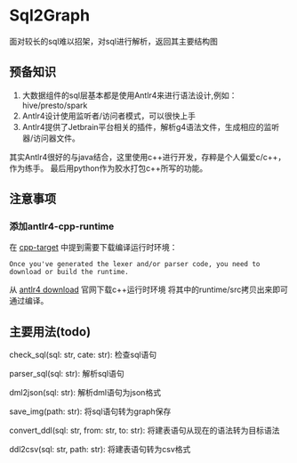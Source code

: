 # Sql2Graph
面对较长的sql难以招架，对sql进行解析，返回其主要结构图

## 预备知识
1. 大数据组件的sql层基本都是使用Antlr4来进行语法设计,例如：hive/presto/spark
2. Antlr4设计使用监听者/访问者模式，可以很快上手
3. Antlr4提供了Jetbrain平台相关的插件，解析g4语法文件，生成相应的监听器/访问器文件。


其实Antlr4很好的与java结合，这里使用c++进行开发，存粹是个人偏爱c/c++，作为练手。 
最后用python作为胶水打包c++所写的功能。

## 注意事项

### 添加antlr4-cpp-runtime
在 [cpp-target](https://github.com/antlr/antlr4/blob/master/doc/cpp-target.md#where-can-i-get-the-runtime) 中提到需要下载编译运行时环境：
```
Once you've generated the lexer and/or parser code, you need to download or build the runtime.
```
从 [antlr4 download](https://www.antlr.org/download.html) 官网下载c++运行时环境
将其中的runtime/src拷贝出来即可通过编译。


## 主要用法(todo)

check_sql(sql: str, cate: str): 检查sql语句

parser_sql(sql: str): 解析sql语句

dml2json(sql: str): 解析dml语句为json格式

save_img(path: str): 将sql语句转为graph保存

convert_ddl(sql: str, from: str, to: str): 将建表语句从现在的语法转为目标语法

ddl2csv(sql: str, path: str): 将建表语句转为csv格式
